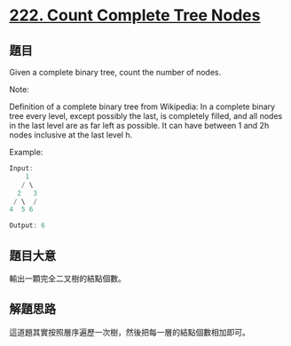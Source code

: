 # [222. Count Complete Tree Nodes](https://leetcode.com/problems/count-complete-tree-nodes/)

## 題目


Given a complete binary tree, count the number of nodes.

Note:   

Definition of a complete binary tree from Wikipedia:
In a complete binary tree every level, except possibly the last, is completely filled, and all nodes in the last level are as far left as possible. It can have between 1 and 2h nodes inclusive at the last level h.


Example:

```c
Input: 
    1
   / \
  2   3
 / \  /
4  5 6

Output: 6
```

## 題目大意

輸出一顆完全二叉樹的結點個數。

## 解題思路

這道題其實按照層序遍歷一次樹，然後把每一層的結點個數相加即可。
